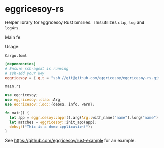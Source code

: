 # eggricesoy-rs

Helper library for eggricesoy Rust binaries. This utilizes `clap`, `log` and
`log4rs`.

Main fe

Usage:

`Cargo.toml`

```toml
[dependencies]
# Ensure ssh-agent is running
# ssh-add your key
eggricesoy = { git = "ssh://git@github.com/eggricesoy/eggricesoy-rs.git", tag = "1.0.0" }
```

`main.rs`

```rs
use eggricesoy;
use eggricesoy::clap::Arg;
use eggricesoy::log::{debug, info, warn};

fn main() {
  let app = eggricesoy::app!().arg(Arg::with_name("name").long("name").takes_value(true));
  let matches = eggricesoy::init_app(app);
  debug!("This is a demo application!");
}
```

See https://github.com/eggricesoy/rust-example for an example.
